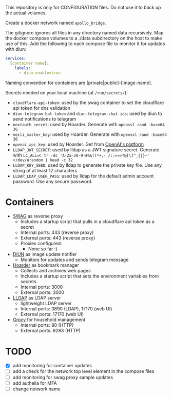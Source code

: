 This repository is only for CONFIGURATION files. Do not use it to back up the actual volumes.

Create a docker network named `apollo_bridge`.

The gitignore ignores all files in any directory named data recursively.
Map the docker compose volumes to a ./data subdirectory on the host to make use of this.
Add the following to each compose file to monitor it for updates with diun:
```yml
services:
  [container name]:
    labels:
      - diun.enable=true
```

Naming convention for containers are [private|public]-[image-name].

Secrets needed on your local machine (at `/run/secrets/`):
- `cloudflare-api-token`: used by the swag container to set the cloudflare api token for dns validation
- `diun-telegram-bot-token` and `diun-telegram-chat-ids`: used by diun to send notifications to telegram
- `nextauth_secret`: used by Hoarder. Generate with `openssl rand -base64 36`
- `meili_master_key`: used by Hoarder. Generate with `openssl rand -base64 36`
- `openai_api_key`: used by Hoarder. Get from [OpenAI's platform](https://platform.openai.com/settings/organization/api-keys)
- `LLDAP_JWT_SECRET`: used by lldap as a JWT signature secret. Generate with `LC_ALL=C tr -dc 'A-Za-z0-9!#%&()*+,-./:;<=>?@[\]^_{|}~' </dev/urandom | head -c 32`
- `LLDAP_KEY_SEED`: used by lldap to generate the private key file. Use any string of at least 12 characters.
- `LLDAP_LDAP_USER_PASS`: used by lldap for the default admin account password. Use any secure password.

# Containers
- [SWAG](https://github.com/linuxserver/docker-swag) as reverse proxy
  - Includes a startup script that pulls in a cloudflare api token as a secret
  - Internal ports: 443 (reverse proxy)
  - External ports: 443 (reverse proxy)
  - Proxies configured:
    - None so far :)
- [DIUN](https://github.com/crazy-max/diun) as image update notifier
  - Monitors for updates and sends telegram message
- [Hoarder](https://github.com/hoarder-app/hoarder) as bookmark manager
  - Collects and archives web pages
  - Includes a startup script that sets the environment variables from secrets
  - Internal ports: 3000
  - External ports: 3000
- [LLDAP](https://github.com/lldap/lldap) as LDAP server
  - lightweight LDAP server
  - Internal ports: 3890 (LDAP), 17170 (web UI)
  - External ports: 17170 (web UI)
- [Grocy](https://github.com/grocy/grocy) for household management
  - Internal ports: 80 (HTTP)
  - External ports: 9283 (HTTP)
# TODO
- [x] add monitoring for container updates 
- [ ] add a check for the network top level element in the compose files
- [ ] add monitoring for swag proxy sample updates
- [ ] add authelia for MFA
- [ ] change network name